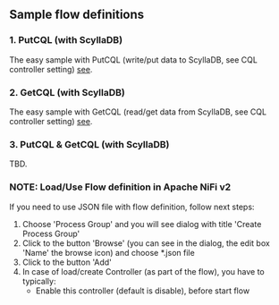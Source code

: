 ## Sample flow definitions

### 1. PutCQL (with ScyllaDB)
The easy sample with PutCQL (write/put data to ScyllaDB,
see CQL controller setting) [see](../flows/Test-PutCQL.json).

### 2. GetCQL (with ScyllaDB)
The easy sample with GetCQL (read/get data from ScyllaDB,
see CQL controller setting) [see](../flows/Test-GetCQL.json).

### 3. PutCQL & GetCQL (with ScyllaDB)
TBD.

### NOTE: Load/Use Flow definition in Apache NiFi v2

If you need to use JSON file with flow definition, follow next steps:

1. Choose 'Process Group' and you will see dialog with title 'Create Process Group'
2. Click to the button 'Browse' (you can see in the dialog, the edit box 'Name' the browse icon) and 
  choose *.json file
3. Click to the button 'Add'
4. In case of load/create Controller (as part of the flow), you have to typically:
    - Enable this controller (default is disable), before start flow
